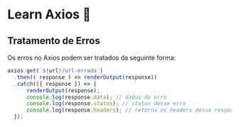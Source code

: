 # Learn Axios 👾

## Tratamento de Erros
Os erros no Axios podem ser tratados da seguinte forma:

```js
axios.get(`${url}/url-errada`)
  .then(( response ) => renderOutput(response))
  .catch(({ response }) => {
      renderOutput(response);
      console.log(response.data); // dados do erro
      console.log(response.status); // status desse erro
      console.log(response.headers); // retorna os headers dessa resposta
  });
```
